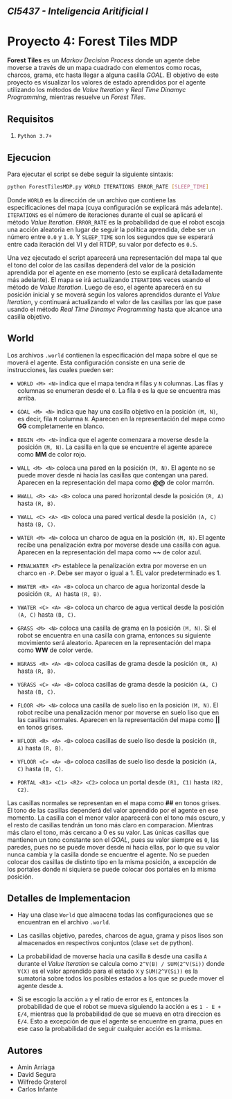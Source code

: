 ## *CI5437 - Inteligencia Aritificial I* 
# **Proyecto 4: Forest Tiles MDP**

**Forest Tiles** es un *Markov Decision Process* donde un agente
debe moverse a través de un mapa cuadrado con elementos como
rocas, charcos, grama, etc hasta llegar a alguna casilla *GOAL*. 
El objetivo de este proyecto es visualizar los valores de estado 
aprendidos por el agente utilizando los métodos de *Value Iteration* 
y *Real Time Dinamyc Programming*, mientras resuelve un *Forest Tiles*.
 
## **Requisitos**

1. `Python 3.7+`

## **Ejecucion**

Para ejecutar el script se debe seguir la siguiente sintaxis:

```bash
python ForestTilesMDP.py WORLD ITERATIONS ERROR_RATE [SLEEP_TIME]
```

Donde ```WORLD``` es la dirección de un archivo que contiene las
especificaciones del mapa (cuya configuración se explicará más
adelante). ```ITERATIONS``` es el número de iteraciones durante 
el cual se aplicará el método *Value Iteration*. ```ERROR_RATE```
es la probabilidad de que el robot escoja una acción aleatoria
en lugar de seguir la política aprendida, debe ser un número entre
`0.0` y `1.0`. Y ```SLEEP_TIME``` son los segundos que se esperará
entre cada iteración del VI y del RTDP, su valor por defecto es 
```0.5```.

Una vez ejecutado el script aparecerá una representación del mapa
tal que el tono del color de las casillas dependerá del valor de
la posición aprendida por el agente en ese momento (esto se 
explicará detalladamente más adelante). El mapa se irá actualizando
```ITERATIONS``` veces usando el método de *Value Iteration*. 
Luego de eso, el agente aparecerá en su posición inicial y se 
moverá según los valores aprendidos durante el *Value Iteration*,
y continuará actualizando el valor de las casillas por las que pase
usando el método *Real Time Dinamyc Programming* hasta que alcance
una casilla objetivo.

## **World**

Los archivos `.world` contienen la especificación del mapa sobre el
que se moverá el agente. Esta configuración consiste en una serie
de instrucciones, las cuales pueden ser:

* `WORLD <M> <N>` indica que el mapa tendra `M` filas y `N`
columnas. Las filas y columnas se enumeran desde el `0`. La fila 
`0` es la que se encuentra mas arriba.

* `GOAL <M> <N>` indica que hay una casilla objetivo en la posición 
`(M, N)`, es decir, fila `M` columna `N`. Aparecen en la representación
del mapa como **GG** completamente en blanco.

* `BEGIN <M> <N>`  indica que el agente comenzara a moverse desde
la posición `(M, N)`. La casilla en la que se encuentre el agente
aparece como **MM** de color rojo.

* `WALL <M> <N>` coloca una pared en la posición `(M, N)`. El agente
no se puede mover desde ni hacia las casillas que contengan una pared. 
Aparecen en la representación del mapa como **@@** de color marrón.

* `HWALL <R> <A> <B>` coloca una pared horizontal desde la posición
`(R, A)` hasta `(R, B)`.

* `VWALL <C> <A> <B>` coloca una pared vertical desde la posición
`(A, C)` hasta `(B, C)`.

* `WATER <M> <N>` coloca un charco de agua en la posición `(M, N)`.
El agente recibe una penalización extra por moverse desde una casilla
con agua. Aparecen en la representación del mapa como **~~** de color
azul.

* `PENALWATER <P>` establece la penalización extra por moverse en un
charco en `-P`. Debe ser mayor o igual a 1. EL valor predeterminado
es 1.

* `HWATER <R> <A> <B>` coloca un charco de agua horizontal desde la 
posición `(R, A)` hasta `(R, B)`.

* `VWATER <C> <A> <B>` coloca un charco de agua vertical desde la 
posición `(A, C)` hasta `(B, C)`.

* `GRASS <M> <N>` coloca una casilla de grama en la posición `(M, N)`.
Si el robot se encuentra en una casilla con grama, entonces su 
siguiente movimiento será aleatorio. Aparecen en la representación
del mapa como **WW** de color verde.

* `HGRASS <R> <A> <B>` coloca casillas de grama desde la posición
`(R, A)` hasta `(R, B)`.

* `VGRASS <C> <A> <B>` coloca casillas de grama desde la posición
`(A, C)` hasta `(B, C)`.

* `FLOOR <M> <N>` coloca una casilla de suelo liso en la posición 
`(M, N)`. El robot recibe una penalización menor por moverse en 
suelo liso que en las casillas normales. Aparecen en la 
representación del mapa como **||** en tonos grises.

* `HFLOOR <R> <A> <B>` coloca casillas de suelo liso desde la posición
`(R, A)` hasta `(R, B)`.

* `VFLOOR <C> <A> <B>` coloca casillas de suelo liso desde la posición
`(A, C)` hasta `(B, C)`.

* `PORTAL <R1> <C1> <R2> <C2>` coloca un portal desde `(R1, C1)` hasta
`(R2, C2)`.

Las casillas normales se representan en el mapa como **##** en tonos
grises. El tono de las casillas dependerá del valor aprendido por el
agente en ese momento. La casilla con el menor valor aparecerá con el
tono más oscuro, y el resto de casillas tendrán un tono más claro 
en comparacion. Mientras más claro el tono, más cercano a 0 es su valor.
Las únicas casillas que mantienen un tono constante son el *GOAL*, pues
su valor siempre es `0`, las paredes, pues no se puede mover desde ni
hacia ellas, por lo que su valor nunca cambia y la casilla donde se
encuentre el agente. No se pueden colocar dos casillas de distinto tipo
en la misma posición, a excepción de los portales donde ni siquiera
se puede colocar dos portales en la misma posición.

## **Detalles de Implementacion**

* Hay una clase `World` que almacena todas las configuraciones que 
se encuentran en el archivo `.world`.

* Las casillas objetivo, paredes, charcos de agua, grama y pisos lisos
son almacenados en respectivos conjuntos (clase `set` de python).

* La probabilidad de moverse hacia una casilla `B` desde una casilla 
`A` durante el *Value Iteration* se calcula como 
`2^V(B) / SUM(2^V(Si))` donde `V(X)` es el valor aprendido para 
el estado `X` y `SUM(2^V(Si))` es la sumatoria sobre todos los 
posibles estados a los que se puede mover el agente desde `A`.

* Si se escogio la acción `a` y el ratio de error es `E`, entonces
la probabilidad de que el robot se mueva siguiendo la acción `a` 
es `1 - E + E/4`, mientras que la probabilidad de que se mueva en
otra direccion es `E/4`. Esto a excepción de que el agente se 
encuentre en grama, pues en ese caso la probabilidad de seguir 
cualquier acción es la misma.

## **Autores**

* Amin Arriaga
* David Segura
* Wilfredo Graterol
* Carlos Infante